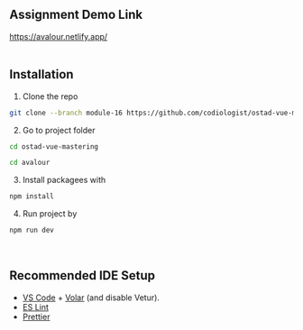
## Assignment Demo Link
https://avalour.netlify.app/
<br/>
<br/>

## Installation

1. Clone the repo

```sh
git clone --branch module-16 https://github.com/codiologist/ostad-vue-mastering.git
```

2. Go to project folder
```sh
cd ostad-vue-mastering
```
```sh
cd avalour
```

3. Install packagees with
```sh
npm install
```

4. Run project by
```sh
npm run dev
```

<br/>


## Recommended IDE Setup

- [VS Code](https://code.visualstudio.com/) + [Volar](https://marketplace.visualstudio.com/items?itemName=Vue.volar) (and disable Vetur).
- [ES Lint](https://eslint.org/)
- [Prettier](https://prettier.io/)